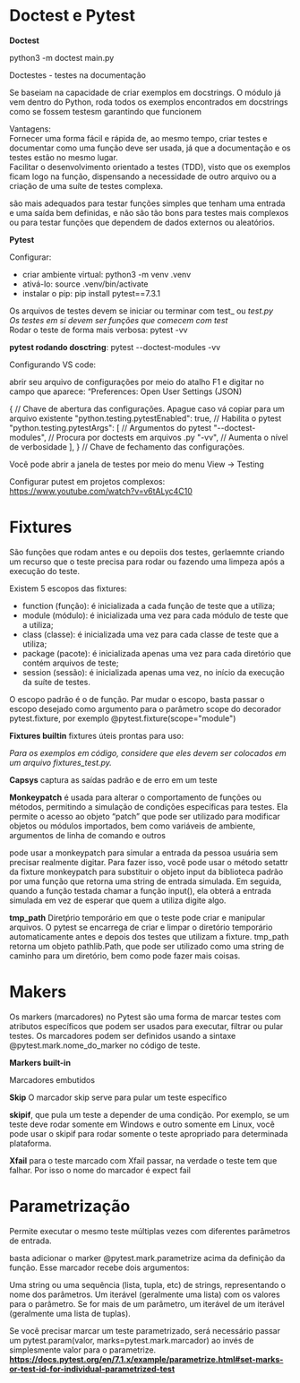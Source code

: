 # Doctest e Pytest

**Doctest**

python3 -m doctest main.py

Doctestes - testes na documentação

Se baseiam na capacidade de criar exemplos em docstrings. O módulo já vem dentro do Python, roda todos os exemplos encontrados em docstrings como se fossem testesm garantindo que funcionem

Vantagens:\
Fornecer uma forma fácil e rápida de, ao mesmo tempo, criar testes e documentar como uma função deve ser usada, já que a documentação e os testes estão no mesmo lugar.\
Facilitar o desenvolvimento orientado a testes (TDD), visto que os exemplos ficam logo na função, dispensando a necessidade de outro arquivo ou a criação de uma suíte de testes complexa.

são mais adequados para testar funções simples que tenham uma entrada e uma saída bem definidas, e não são tão bons para testes mais complexos ou para testar funções que dependem de dados externos ou aleatórios.

**Pytest**

Configurar: 
- criar ambiente virtual: python3 -m venv .venv
- ativá-lo: source .venv/bin/activate
- instalar o pip: pip install pytest==7.3.1
 
Os arquivos de testes devem se iniciar ou terminar com test_ ou _test.py\
Os testes em si devem ser funções que comecem com test_ \
Rodar o teste de forma mais verbosa: pytest -vv

**pytest rodando dosctring**:
pytest --doctest-modules -vv

Configurando VS code:


abrir seu arquivo de configurações por meio do atalho F1 e digitar no campo que aparece: “Preferences: Open User Settings (JSON)

{ // Chave de abertura das configurações. Apague caso vá copiar para um arquivo existente
    "python.testing.pytestEnabled": true, // Habilita o pytest
    "python.testing.pytestArgs": [ // Argumentos do pytest
        "--doctest-modules", // Procura por doctests em arquivos .py
        "-vv", // Aumenta o nível de verbosidade
    ],
} // Chave de fechamento das configurações.

Você pode abrir a janela de testes por meio do menu View -> Testing

Configurar putest em projetos complexos: \
https://www.youtube.com/watch?v=v6tALyc4C10

# Fixtures

São funções que rodam antes e ou depoiis dos testes, gerlaemnte criando um recurso que o teste precisa para rodar ou fazendo uma limpeza após a execução do teste.

Existem 5 escopos das fixtures:

- function (função): é inicializada a cada função de teste que a utiliza;
- module (módulo): é inicializada uma vez para cada módulo de teste que a utiliza;
- class (classe): é inicializada uma vez para cada classe de teste que a utiliza;
- package (pacote): é inicializada apenas uma vez para cada diretório que contém arquivos de teste;
- session (sessão): é inicializada apenas uma vez, no início da execução da suíte de testes.

O escopo padrão é o de função. Par mudar o escopo, basta passar o escopo desejado como argumento para o parâmetro scope do decorador pytest.fixture, por exemplo @pytest.fixture(scope="module")

**Fixtures builtin**
fixtures úteis prontas para uso:

*Para os exemplos em código, considere que eles devem ser colocados em um arquivo fixtures_test.py.*

**Capsys** captura as saídas padrão e de erro em um teste
 
**Monkeypatch**    é usada para alterar o comportamento de funções ou métodos, permitindo a simulação de condições específicas para testes. Ela permite o acesso ao objeto “patch” que pode ser utilizado para modificar objetos ou módulos importados, bem como variáveis de ambiente, argumentos de linha de comando e outros

pode usar a monkeypatch para simular a entrada da pessoa usuária sem precisar realmente digitar.  Para fazer isso, você pode usar o método setattr da fixture monkeypatch para substituir o objeto input da biblioteca padrão por uma função que retorna uma string de entrada simulada. Em seguida, quando a função testada chamar a função input(), ela obterá a entrada simulada em vez de esperar que quem a utiliza digite algo.


**tmp_path** Diretṕrio temporário em que o teste pode criar e manipular arquivos.  O pytest se encarrega de criar e limpar o diretório temporário automaticamente antes e depois dos testes que utilizam a fixture.
tmp_path retorna um objeto pathlib.Path, que pode ser utilizado como uma string de caminho para um diretório, bem como pode fazer mais coisas.

# Makers

Os markers (marcadores) no Pytest são uma forma de marcar testes com atributos específicos que podem ser usados para executar, filtrar ou pular testes. Os marcadores podem ser definidos usando a sintaxe @pytest.mark.nome_do_marker no código de teste.

**Markers built-in**

Marcadores embutidos

**Skip**
O marcador skip serve para pular um teste específico

**skipif**, que pula um teste a depender de uma condição. Por exemplo, se um teste deve rodar somente em Windows e outro somente em Linux, você pode usar o skipif para rodar somente o teste apropriado para determinada plataforma.

**Xfail**  para o teste marcado com Xfail passar, na verdade o teste tem que falhar. Por isso o nome do marcador é expect fail 


# Parametrização
Permite executar o mesmo teste múltiplas vezes com diferentes parâmetros de entrada. 

basta adicionar o marker @pytest.mark.parametrize acima da definição da função. Esse marcador recebe dois argumentos:

Uma string ou uma sequência (lista, tupla, etc) de strings, representando o nome dos parâmetros.
Um iterável (geralmente uma lista) com os valores para o parâmetro.
Se for mais de um parâmetro, um iterável de um iterável (geralmente uma lista de tuplas).


Se você precisar marcar um teste parametrizado, será necessário passar um pytest.param(valor, marks=pytest.mark.marcador) ao invés de simplesmente valor para o parametrize.  **https://docs.pytest.org/en/7.1.x/example/parametrize.html#set-marks-or-test-id-for-individual-parametrized-test**